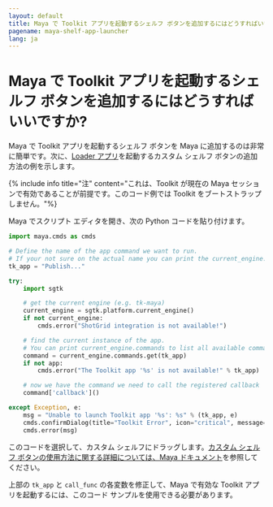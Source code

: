 ```yaml
---
layout: default
title: Maya で Toolkit アプリを起動するシェルフ ボタンを追加するにはどうすればいいですか?
pagename: maya-shelf-app-launcher
lang: ja
---
```


# Maya で Toolkit アプリを起動するシェルフ ボタンを追加するにはどうすればいいですか?

Maya で Toolkit アプリを起動するシェルフ ボタンを Maya に追加するのは非常に簡単です。次に、[Loader アプリ](https://developer.shotgridsoftware.com/ja/a4c0a4f1/)を起動するカスタム シェルフ ボタンの追加方法の例を示します。

{% include info title="注" content="これは、Toolkit が現在の Maya セッションで有効であることが前提です。このコード例では Toolkit をブートストラップしません。"%}

Maya でスクリプト エディタを開き、次の Python コードを貼り付けます。 

```python
import maya.cmds as cmds

# Define the name of the app command we want to run.
# If your not sure on the actual name you can print the current_engine.commands to get a full list, see below.
tk_app = "Publish..."

try:
    import sgtk

    # get the current engine (e.g. tk-maya)
    current_engine = sgtk.platform.current_engine()
    if not current_engine:
        cmds.error("ShotGrid integration is not available!")

    # find the current instance of the app.
    # You can print current_engine.commands to list all available commands.
    command = current_engine.commands.get(tk_app)
    if not app:
        cmds.error("The Toolkit app '%s' is not available!" % tk_app)

    # now we have the command we need to call the registered callback
    command['callback']()

except Exception, e:
    msg = "Unable to launch Toolkit app '%s': %s" % (tk_app, e)
    cmds.confirmDialog(title="Toolkit Error", icon="critical", message=msg)
    cmds.error(msg)
```

このコードを選択して、カスタム シェルフにドラッグします。[カスタム シェルフ ボタンの使用方法に関する詳細については、Maya ドキュメント](https://knowledge.autodesk.com/ja/support/maya/learn-explore/caas/CloudHelp/cloudhelp/2016/JPN/Maya/files/GUID-C693E884-F81A-4858-B5D6-3856EB8F394E-htm.html)を参照してください。

上部の `tk_app` と `call_func` の各変数を修正して、Maya で有効な Toolkit アプリを起動するには、このコード サンプルを使用できる必要があります。
